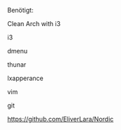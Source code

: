 Benötigt:

Clean Arch with i3

i3

dmenu

thunar

lxapperance

vim

git

https://github.com/EliverLara/Nordic
